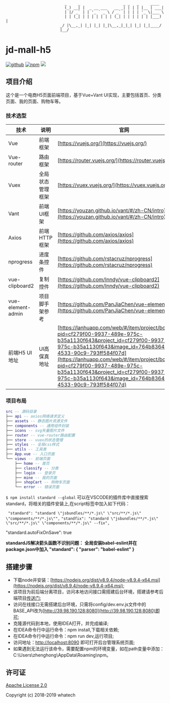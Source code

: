                               _     _                   _ _   _     ____  
                              (_) __| |  _ __ ___   __ _| | | | |__ | ___| 
                              | |/ _` | | '_ ` _ \ / _` | | | | '_ \|___ \ 
                              | | (_| | | | | | | | (_| | | | | | | |___) |
                            _/ |\__,_| |_| |_| |_|\__,_|_|_| |_| |_|____/ 
                            |__/     

# jd-mall-h5

<p algin='center'>
  <!-- <a href="#"><img src="https://img.shields.io/badge/%E9%B2%B8%E5%88%9B%E7%A7%91%E6%8A%80-%E5%95%86%E5%AE%B6%E5%95%86%E5%9F%8E-green.svg" alt="后台项目"></a> -->
  <a href="#"><img src="https://img.shields.io/badge/%E7%89%88%E6%9C%AC-v0.1.1-green.svg" alt="github"></a>
  <a href="#"><img src="https://img.shields.io/badge/npm-6.9.0-green.svg" alt="npm"></a>
 <a href="https://codecov.io/gh/GitHubGanKai/vue-jd-h5">
  <img src="https://codecov.io/gh/GitHubGanKai/vue-jd-h5/branch/master/graph/badge.svg" />
</a>
</p>


## 项目介绍

这个是一个电商H5页面前端项目，基于Vue+Vant UI实现，主要包括首页、分类页面、我的页面、购物车等。

<!-- <a href='http://47.106.147.83'>demo地址</a> -->

### 技术选型

技术 | 说明 | 官网
----|----|----
Vue | 前端框架 | [https://vuejs.org/](https://vuejs.org/)
Vue-router | 路由框架 | [https://router.vuejs.org/](https://router.vuejs.org/)
Vuex | 全局状态管理框架 | [https://vuex.vuejs.org/](https://vuex.vuejs.org/)
Vant | 前端UI框架 | [https://youzan.github.io/vant/#/zh-CN/intro](https://youzan.github.io/vant/#/zh-CN/intro)
Axios | 前端HTTP框架 | [https://github.com/axios/axios](https://github.com/axios/axios)
nprogress | 进度条控件 | [https://github.com/rstacruz/nprogress](https://github.com/rstacruz/nprogress)
vue-clipboard2 | 复制控件 | [https://github.com/Inndy/vue-clipboard2](https://github.com/Inndy/vue-clipboard2)
vue-element-admin | 项目脚手架参考 | [https://github.com/PanJiaChen/vue-element-admin](https://github.com/PanJiaChen/vue-element-admin)
前端H5 UI地址 | UI高保真地址 | [https://lanhuapp.com/web/#/item/project/board/detail?pid=cf279f00-9937-489e-975c-b35a1130f643&project_id=cf279f00-9937-489e-975c-b35a1130f643&image_id=764b8364-b1a0-4533-90c9-793ff584f07d](https://lanhuapp.com/web/#/item/project/board/detail?pid=cf279f00-9937-489e-975c-b35a1130f643&project_id=cf279f00-9937-489e-975c-b35a1130f643&image_id=764b8364-b1a0-4533-90c9-793ff584f07d)

### 项目布局

``` lua
src -- 源码目录
├── api -- axios网络请求定义
├── assets -- 静态图片资源文件
├── components -- 通用组件封装
├── icons -- svg矢量图片文件
├── router -- vue-router路由配置
├── store -- vuex的状态管理
├── styles -- 全局css样式
├── utils -- 工具类
├── App.vue -- 入口页面
└── views -- 前端页面
    ├── home -- 首页
    ├── classify -- 分类
    ├── login -- 登录页
    ├── mine -- 我的页面
    ├── shopCart -- 购物车页面
    └── error -- 错误页面
```

`$ npm install standard --global` 可以在VSCODE的插件库中直接搜索standard，将相关的插件安装上,在script标签中加入如下代码：

 ` "standard": "standard \"jsbundles/**/*.js\" \"src/**/*.js\" \"components/**/*.js\"",`
 `"standfix": "standard \"jsbundles/**/*.js\" \"src/**/*.js\" \"components/**/*.js\" --fix",`

"standard.autoFixOnSave": true

**standardJS解决箭头函数不识别问题： 全局安装babel-eslint并在package.json中加入
"standard": { "parser": "babel-eslint" }**

## 搭建步骤
- 下载node并安装：[https://nodejs.org/dist/v8.9.4/node-v8.9.4-x64.msi](https://nodejs.org/dist/v8.9.4/node-v8.9.4-x64.msi);
- 该项目为前后端分离项目，访问本地访问接口需搭建后台环境，搭建请参考后端项目[传送门](https://github.com/macrozheng/mall);
- 访问在线接口无需搭建后台环境，只需将config/dev.env.js文件中的BASE_API改为[http://39.98.190.128:8080](http://39.98.190.128:8080)即可;
- 克隆源代码到本地，使用IDEA打开，并完成编译;
- 在IDEA命令行中运行命令：npm install,下载相关依赖;
- 在IDEA命令行中运行命令：npm run dev,运行项目;
- 访问地址：[http://localhost:8090](http://localhost:8090) 即可打开后台管理系统页面;
- 如果遇到无法运行该命令，需要配置npm的环境变量，如在path变量中添加：C:\Users\zhenghong\AppData\Roaming\npm。

## 许可证

[Apache License 2.0](https://github.com/macrozheng/mall-admin-web/blob/master/LICENSE)

Copyright (c) 2018-2019 whatech
